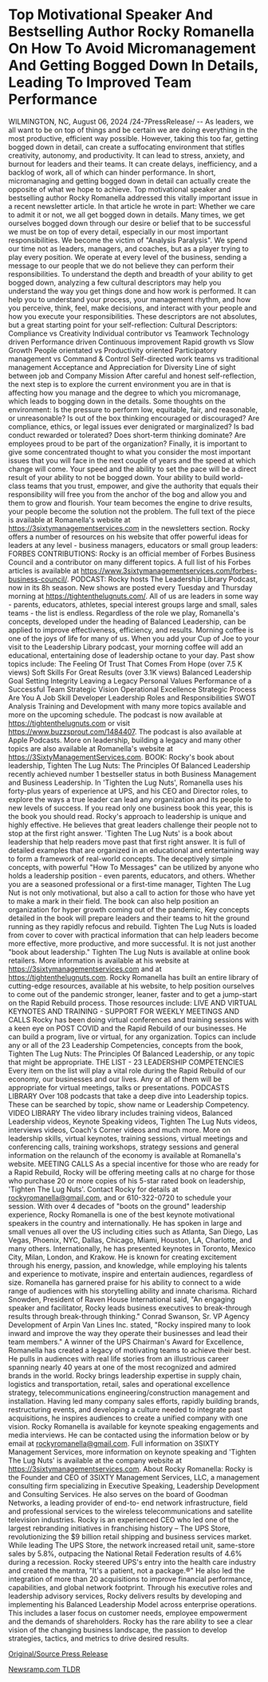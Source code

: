 # Top Motivational Speaker And Bestselling Author Rocky Romanella On How To Avoid Micromanagement And Getting Bogged Down In Details, Leading To Improved Team Performance

WILMINGTON, NC, August 06, 2024 /24-7PressRelease/ -- As leaders, we all want to be on top of things and be certain we are doing everything in the most productive, efficient way possible. However, taking this too far, getting bogged down in detail, can create a suffocating environment that stifles creativity, autonomy, and productivity. It can lead to stress, anxiety, and burnout for leaders and their teams. It can create delays, inefficiency, and a backlog of work, all of which can hinder performance. In short, micromanaging and getting bogged down in detail can actually create the opposite of what we hope to achieve. Top motivational speaker and bestselling author Rocky Romanella addressed this vitally important issue in a recent newsletter article. In that article he wrote in part:  Whether we care to admit it or not, we all get bogged down in details. Many times, we get ourselves bogged down through our desire or belief that to be successful we must be on top of every detail, especially in our most important responsibilities. We become the victim of "Analysis Paralysis".  We spend our time not as leaders, managers, and coaches, but as a player trying to play every position. We operate at every level of the business, sending a message to our people that we do not believe they can perform their responsibilities.  To understand the depth and breadth of your ability to get bogged down, analyzing a few cultural descriptors may help you understand the way you get things done and how work is performed. It can help you to understand your process, your management rhythm, and how you perceive, think, feel, make decisions, and interact with your people and how you execute your responsibilities.  These descriptors are not absolutes, but a great starting point for your self-reflection:  Cultural Descriptors:  Compliance vs Creativity Individual contributor vs Teamwork Technology driven Performance driven Continuous improvement Rapid growth vs Slow Growth People orientated vs Productivity oriented Participatory management vs Command & Control Self-directed work teams vs traditional management Acceptance and Appreciation for Diversity Line of sight between job and Company Mission  After careful and honest self-reflection, the next step is to explore the current environment you are in that is affecting how you manage and the degree to which you micromanage, which leads to bogging down in the details.  Some thoughts on the environment:  Is the pressure to perform low, equitable, fair, and reasonable, or unreasonable? Is out of the box thinking encouraged or discouraged? Are compliance, ethics, or legal issues ever denigrated or marginalized? Is bad conduct rewarded or tolerated? Does short-term thinking dominate? Are employees proud to be part of the organization?  Finally, it is important to give some concentrated thought to what you consider the most important issues that you will face in the next couple of years and the speed at which change will come. Your speed and the ability to set the pace will be a direct result of your ability to not be bogged down.  Your ability to build world-class teams that you trust, empower, and give the authority that equals their responsibility will free you from the anchor of the bog and allow you and them to grow and flourish. Your team becomes the engine to drive results, your people become the solution not the problem.  The full text of the piece is available at Romanella's website at https://3sixtymanagementservices.com in the newsletters section.  Rocky offers a number of resources on his website that offer powerful ideas for leaders at any level - business managers, educators or small group leaders:  FORBES CONTRIBUTIONS:  Rocky is an official member of Forbes Business Council and a contributor on many different topics. A full list of his Forbes articles is available at https://www.3sixtymanagementservices.com/forbes-business-council/.  PODCAST:  Rocky hosts The Leadership Library Podcast, now in its 8h season. New shows are posted every Tuesday and Thursday morning at https://tightenthelugnuts.com/.  All of us are leaders in some way - parents, educators, athletes, special interest groups large and small, sales teams - the list is endless. Regardless of the role we play, Romanella's concepts, developed under the heading of Balanced Leadership, can be applied to improve effectiveness, efficiency, and results.  Morning coffee is one of the joys of life for many of us. When you add your Cup of Joe to your visit to the Leadership Library podcast, your morning coffee will add an educational, entertaining dose of leadership octane to your day. Past show topics include:  The Feeling Of Trust That Comes From Hope (over 7.5 K views) Soft Skills For Great Results (over 3.1K views) Balanced Leadership Goal Setting Integrity Leaving a Legacy Personal Values Performance of a Successful Team Strategic Vision Operational Excellence Strategic Process Are You A Job Skill Developer Leadership Roles and Responsibilities SWOT Analysis Training and Development  with many more topics available and more on the upcoming schedule.  The podcast is now available at https://tightenthelugnuts.com or visit https://www.buzzsprout.com/1484407. The podcast is also available at Apple Podcasts. More on leadership, building a legacy and many other topics are also available at Romanella's website at https://3SixtyManagementServices.com.  BOOK:  Rocky's book about leadership, Tighten The Lug Nuts: The Principles Of Balanced Leadership recently achieved number 1 bestseller status in both Business Management and Business Leadership.  In 'Tighten the Lug Nuts', Romanella uses his forty-plus years of experience at UPS, and his CEO and Director roles, to explore the ways a true leader can lead any organization and its people to new levels of success.  If you read only one business book this year, this is the book you should read.  Rocky's approach to leadership is unique and highly effective. He believes that great leaders challenge their people not to stop at the first right answer. 'Tighten The Lug Nuts' is a book about leadership that help readers move past that first right answer. It is full of detailed examples that are organized in an educational and entertaining way to form a framework of real-world concepts. The deceptively simple concepts, with powerful "How To Messages" can be utilized by anyone who holds a leadership position - even parents, educators, and others. Whether you are a seasoned professional or a first-time manager, Tighten The Lug Nut is not only motivational, but also a call to action for those who have yet to make a mark in their field.  The book can also help position an organization for hyper growth coming out of the pandemic, Key concepts detailed in the book will prepare leaders and their teams to hit the ground running as they rapidly refocus and rebuild. Tighten The Lug Nuts is loaded from cover to cover with practical information that can help leaders become more effective, more productive, and more successful. It is not just another "book about leadership."  Tighten The Lug Nuts is available at online book retailers. More information is available at his website at https://3sixtymanagementservices.com and at https://tightenthelugnuts.com.  Rocky Romanella has built an entire library of cutting-edge resources, available at his website, to help position ourselves to come out of the pandemic stronger, leaner, faster and to get a jump-start on the Rapid Rebuild process. Those resources include:  LIVE AND VIRTUAL KEYNOTES AND TRAINING - SUPPORT FOR WEEKLY MEETINGS AND CALLS  Rocky has been doing virtual conferences and training sessions with a keen eye on POST COVID and the Rapid Rebuild of our businesses. He can build a program, live or virtual, for any organization. Topics can include any or all of the 23 Leadership Competencies, concepts from the book, Tighten The Lug Nuts: The Principles Of Balanced Leadership, or any topic that might be appropriate.  THE LIST - 23 LEADERSHIP COMPETENCIES  Every item on the list will play a vital role during the Rapid Rebuild of our economy, our businesses and our lives. Any or all of them will be appropriate for virtual meetings, talks or presentations.  PODCASTS LIBRARY  Over 108 podcasts that take a deep dive into Leadership topics. These can be searched by topic, show name or Leadership Competency.  VIDEO LIBRARY  The video library includes training videos, Balanced Leadership videos, Keynote Speaking videos, Tighten The Lug Nuts videos, interviews videos, Coach's Corner videos and much more.  More on leadership skills, virtual keynotes, training sessions, virtual meetings and conferencing calls, training workshops, strategy sessions and general information on the relaunch of the economy is available at Romanella's website.  MEETING CALLS  As a special incentive for those who are ready for a Rapid Rebuild, Rocky will be offering meeting calls at no charge for those who purchase 20 or more copies of his 5-star rated book on leadership, 'Tighten The Lug Nuts'. Contact Rocky for details at rockyromanella@gmail.com, and or 610-322-0720 to schedule your session.  With over 4 decades of "boots on the ground" leadership experience, Rocky Romanella is one of the best keynote motivational speakers in the country and internationally. He has spoken in large and small venues all over the US including cities such as Atlanta, San Diego, Las Vegas, Phoenix, NYC, Dallas, Chicago, Miami, Houston, LA, Charlotte, and many others. Internationally, he has presented keynotes in Toronto, Mexico City, Milan, London, and Krakow. He is known for creating excitement through his energy, passion, and knowledge, while employing his talents and experience to motivate, inspire and entertain audiences, regardless of size.  Romanella has garnered praise for his ability to connect to a wide range of audiences with his storytelling ability and innate charisma. Richard Snowden, President of Raven House International said, "An engaging speaker and facilitator, Rocky leads business executives to break-through results through break-through thinking." Conrad Swanson, Sr. VP Agency Development of Arpin Van Lines Inc. stated, "Rocky inspired many to look inward and improve the way they operate their businesses and lead their team members."  A winner of the UPS Chairman's Award for Excellence, Romanella has created a legacy of motivating teams to achieve their best. He pulls in audiences with real life stories from an illustrious career spanning nearly 40 years at one of the most recognized and admired brands in the world. Rocky brings leadership expertise in supply chain, logistics and transportation, retail, sales and operational excellence strategy, telecommunications engineering/construction management and installation. Having led many company sales efforts, rapidly building brands, restructuring events, and developing a culture needed to integrate past acquisitions, he inspires audiences to create a unified company with one vision.  Rocky Romanella is available for keynote speaking engagements and media interviews. He can be contacted using the information below or by email at rockyromanella@gmail.com. Full information on 3SIXTY Management Services, more information on keynote speaking and 'Tighten The Lug Nuts' is available at the company website at https://3sixtymanagementservices.com.  About Rocky Romanella:  Rocky is the Founder and CEO of 3SIXTY Management Services, LLC, a management consulting firm specializing in Executive Speaking, Leadership Development and Consulting Services. He also serves on the board of Goodman Networks, a leading provider of end-to- end network infrastructure, field and professional services to the wireless telecommunications and satellite television industries.  Rocky is an experienced CEO who led one of the largest rebranding initiatives in franchising history – The UPS Store, revolutionizing the $9 billion retail shipping and business services market.  While leading The UPS Store, the network increased retail unit, same-store sales by 5.8%, outpacing the National Retail Federation results of 4.6% during a recession.  Rocky steered UPS's entry into the health care industry and created the mantra, "It's a patient, not a package.®"  He also led the integration of more than 20 acquisitions to improve financial performance, capabilities, and global network footprint.  Through his executive roles and leadership advisory services, Rocky delivers results by developing and implementing his Balanced Leadership Model across enterprise operations. This includes a laser focus on customer needs, employee empowerment and the demands of shareholders.  Rocky has the rare ability to see a clear vision of the changing business landscape, the passion to develop strategies, tactics, and metrics to drive desired results. 

[Original/Source Press Release](https://www.24-7pressrelease.com/press-release/513122/top-motivational-speaker-and-bestselling-author-rocky-romanella-on-how-to-avoid-micromanagement-and-getting-bogged-down-in-details-leading-to-improved-team-performance) 

[Newsramp.com TLDR](https://newsramp.com/None) 